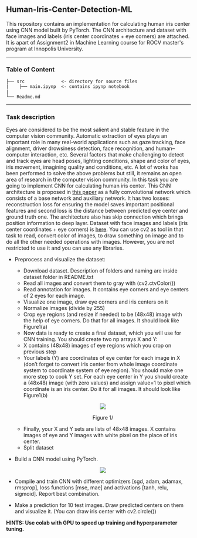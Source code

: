 ## Human-Iris-Center-Detection-ML
This repository contains an implementation for calculating human iris center using CNN model built by PyTorch. The CNN architecture and dataset with face images and labels (iris center coordinates + eye corners) are attached. It is apart of Assignment2 in Machine Learning course for ROCV master's program at Innopolis University.

---
### Table of Content 
```
├── src              <- directory for source files 
|    ├── main.ipynp  <- contains ipynp notebook
| 
└── Readme.md
```
---
### Task description
Eyes are considered to be the most salient and stable feature in the computer vision community. Automatic extraction of eyes plays an important role in many real-world applications such as gaze tracking, face alignment, driver drowsiness detection, face recognition, and human–computer interaction, etc. Several factors that make challenging to detect and track eyes are head poses, lighting conditions, shape and color of eyes, iris movement, imagining quality and conditions, etc. A lot of works has been performed to solve the above problems but still, it remains an open area of research in the computer vision community. 
In this task you are going to implement CNN for calculating human iris center. This CNN architecture is proposed in [this paper](https://ieeexplore.ieee.org/abstract/document/8803121/) as a fully convolutional network which consists of a base network and auxiliary network. It has two losses: reconstruction loss for ensuring the model saves important positional features and second loss is the distance between predicted eye center and ground truth one. The architecture also has skip connection which brings position information to deep layer. Dataset with face images and labels (iris center coordinates + eye corners) is [here](https://www.unavarra.es/gi4e/databases/gi4e/). 
You can use cv2 as tool in that task to read, convert color of images, to draw something on image and to do all the other needed operations with images. However, you are not restricted to use it and you can use any libraries. 

- Preprocess and visualize the dataset:
  - Download dataset. Description of folders and naming are inside dataset folder in README.txt 
  - Read all images and convert them to gray with (cv2.ctvColor()) 
  - Read annotation for images. It contains eye corners and eye centers of 2 eyes for each image. 
  - Visualize one image, draw eye corners and iris centers on it 
  - Normalize images (divide by 255)
  - Crop eye regions (and resize if needed) to be (48x48) image with the help of eye corners. Do that for all images. It should look like Figure1(a)
  - Now data is ready to create a final dataset, which you will use for CNN training. You should create two np arrays X and Y:
  - X contains (48x48) images of eye regions which you crop on previous step 
  - Your labels (Y) are coordinates of eye center for each image in X (don’t forget to convert iris center from whole image coordinate system to coordinate system of eye region). You should make one more step to cook Y set. For each eye center in Y you should create a (48x48) image (with zero values) and assign value=1 to pixel which coordinate is an iris center. Do it for all images. It should look like Figure1(b)
  <p align="center"><img src="https://user-images.githubusercontent.com/90580636/146690903-6f7c2f99-a3b7-45f9-95cc-69774123529f.png" /></p>
  <p align="center">Figure 1/<p>

  - Finally, your X and Y sets are lists of 48x48 images. X contains images of eye and Y images with white pixel on the place of iris center.
  - Split dataset 

- Build a CNN model using PyTorch.  
  <p align="center"><img src="https://user-images.githubusercontent.com/90580636/146691262-8e253d77-349f-4f9c-9031-e9a839971115.png" /></p>

- Compile and train CNN with different optimizers [sgd, adam, adamax, rmsprop], loss functions [mse, mae] and activations [tanh, relu, sigmoid]. Report best combination.
- Make a prediction for 10 test images. Draw predicted centers on them and visualize it. (You can draw iris center with cv2.circle())  

**HINTS: Use colab with GPU to speed up training and hyperparameter tuning.**

